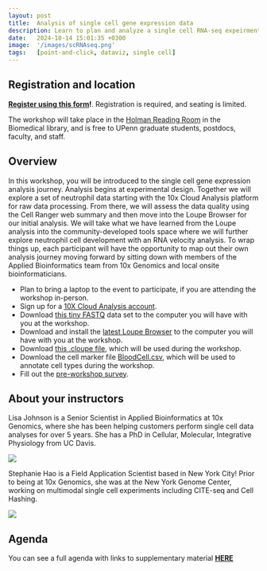```yaml
---
layout: post
title:  Analysis of single cell gene expression data
description: Learn to plan and analyze a single cell RNA-seq expeirment using 10x Genomics technology
date:   2024-10-14 15:01:35 +0300
image:  '/images/scRNAseq.png'
tags:   [point-and-click, dataviz, single cell]
---
```


## Registration and location

**[Register using this form]()!**.  Registration is required, and seating is limited.

The workshop will take place in the [Holman Reading Room](https://www.library.upenn.edu/holman) in the Biomedical library, and is free to UPenn graduate students, postdocs, faculty, and staff.

## Overview

In this workshop, you will be introduced to the single cell gene expression analysis journey. Analysis begins at experimental design. Together we will explore a set of neutrophil data starting with the 10x Cloud Analysis platform for raw data processing. From there, we will assess the data quality using the Cell Ranger web summary and then move into the Loupe Browser for our initial analysis. We will take what we have learned from the Loupe analysis into the community-developed tools space where we will further explore neutrophil cell development with an RNA velocity analysis. To wrap things up, each participant will have the opportunity to map out their own analysis journey moving forward by sitting down with members of the Applied Bioinformatics team from 10x Genomics and local onsite bioinformaticians.


* Plan to bring a laptop to the event to participate, if you are attending the workshop in-person.
* Sign up for a [10X Cloud Analysis account](https://www.10xgenomics.com/products/cloud-analysis).
* Download [this tiny FASTQ](https://cf.10xgenomics.com/supp/cell-exp/workshop_tutorial/tiny_gex.zip) data set to the computer you will have with you at the workshop.
* Download and install the [latest Loupe Browser](https://www.10xgenomics.com/support/software/loupe-browser/downloads) to the computer you will have with you at the workshop.
* Download [this .cloupe file](https://cf.10xgenomics.com/supp/cell-exp/workshop_tutorial/cloupe_neutrophil_8.0.cloupe), which will be used during the workshop.
* Download the cell marker file [BloodCell.csv](https://cf.10xgenomics.com/supp/cell-exp/workshop_tutorial/BloodCell.csv), which will be used to annotate cell types during the workshop.
* Fill out the [pre-workshop survey](https://10xgenomics.co1.qualtrics.com/jfe/form/SV_3lBneX36k27wQ9E).


## About your instructors

Lisa Johnson is a Senior Scientist in Applied Bioinformatics at 10x Genomics, where she has been helping customers perform single cell data analyses for over 5 years. She has a PhD in Cellular, Molecular, Integrative Physiology from UC Davis.

<img src="https://gemini-series.github.io/images/lisa_johnson.jpeg">

Stephanie Hao is a Field Application Scientist based in New York City! Prior to being at 10x Genomics, she was at the New York Genome Center, working on multimodal single cell experiments including CITE-seq and Cell Hashing.

<img src="https://gemini-series.github.io/images/stephanie_hao.jpeg">



## Agenda

You can see a full agenda with links to supplementary material **[HERE](https://www.10xgenomics.com/analysis-guides/workshop-single-cell-analysis)**